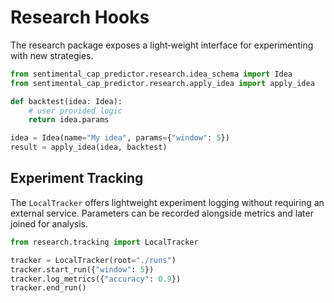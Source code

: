# Research Hooks

The research package exposes a light‑weight interface for experimenting with new strategies.

```python
from sentimental_cap_predictor.research.idea_schema import Idea
from sentimental_cap_predictor.research.apply_idea import apply_idea

def backtest(idea: Idea):
    # user provided logic
    return idea.params

idea = Idea(name="My idea", params={"window": 5})
result = apply_idea(idea, backtest)
```

## Experiment Tracking

The `LocalTracker` offers lightweight experiment logging without requiring an
external service. Parameters can be recorded alongside metrics and later joined
for analysis.

```python
from research.tracking import LocalTracker

tracker = LocalTracker(root="./runs")
tracker.start_run({"window": 5})
tracker.log_metrics({"accuracy": 0.9})
tracker.end_run()
```
